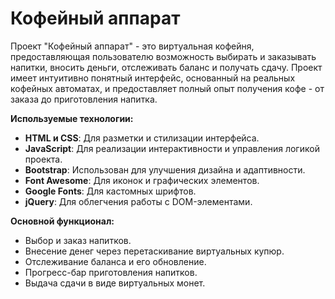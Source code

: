 # Кофейный аппарат

Проект "Кофейный аппарат" - это виртуальная кофейня, предоставляющая пользователю возможность выбирать и заказывать напитки, вносить деньги, отслеживать баланс и получать сдачу. Проект имеет интуитивно понятный интерфейс, основанный на реальных кофейных автоматах, и предоставляет полный опыт получения кофе - от заказа до приготовления напитка.

**Используемые технологии:**

- **HTML и CSS**: Для разметки и стилизации интерфейса.
- **JavaScript**: Для реализации интерактивности и управления логикой проекта.
- **Bootstrap**: Использован для улучшения дизайна и адаптивности.
- **Font Awesome**: Для иконок и графических элементов.
- **Google Fonts**: Для кастомных шрифтов.
- **jQuery**: Для облегчения работы с DOM-элементами.
  
**Основной функционал:**

- Выбор и заказ напитков.
- Внесение денег через перетаскивание виртуальных купюр.
- Отслеживание баланса и его обновление.
- Прогресс-бар приготовления напитков.
- Выдача сдачи в виде виртуальных монет.
